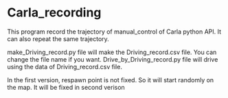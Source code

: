# Carla_recording
This program record the trajectory of manual_control of Carla python API. It can also repeat the same trajectory.

make_Driving_record.py file will make the Driving_record.csv file. You can change the file name if you want.
Drive_by_Driving_record.py file will drive using the data of Driving_record.csv file.

In the first version, respawn point is not fixed. So it will start randomly on the map. It will be fixed in second verison

